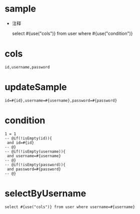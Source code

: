 sample
===

* 注释

  select #{use("cols")} from user where #{use("condition")}

cols
===

	id,username,password

updateSample
===

	id=#{id},username=#{username},password=#{password}

condition
===

	1 = 1  
	-- @if(!isEmpty(id)){
	 and id=#{id}
	-- @}
	-- @if(!isEmpty(username)){
	 and username=#{username}
	-- @}
	-- @if(!isEmpty(password)){
	 and password=#{password}
	-- @}

selectByUsername
===

    select #{use("cols")} from user where username=#{username}